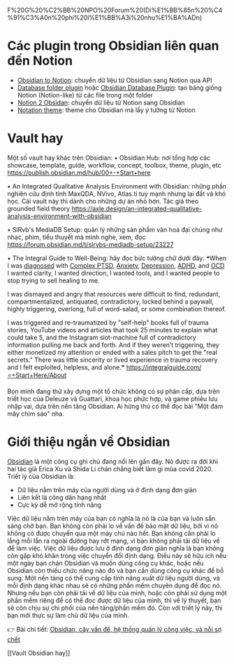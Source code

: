 F%20G%20%C2%BB%20NPO%20Forum%20(Di%E1%BB%85n%20%C4%91%C3%A0n%20phi%20l%E1%BB%A3i%20nhu%E1%BA%ADn)

# Các plugin trong Obsidian liên quan đến Notion
- [Obsidian to Notion](https://github.com/EasyChris/obsidian-to-notion "EasyChris/obsidian-to-notion: Share obsidian markdown file to notion and generate notion share link"): chuyển dữ liệu từ Obsidian sang Notion qua API
- [Database folder plugin](https://github.com/RafaelGB/obsidian-db-folder "RafaelGB/obsidian-db-folder: Obsidian Plugin to Allow Notion like database based on folders") hoặc [Obsidian Database Plugin](https://github.com/tomaszkiewicz/obsidian-database-plugin "tomaszkiewicz/obsidian-database-plugin: Enables creating databases based on files in Obsidian - like Dataview, but with editing!"): tạo bảng giống Notion (Notion-like) từ các file trong một folder
- [Notion 2 Obsidan](https://github.com/visualcurrent/Notion-2-Obsidan "visualcurrent/Notion-2-Obsidan: Conversion routines to convert all Notion .md exports to full Obsidian compatibility"): chuyển dữ liệu từ Notion sang Obsidian
- [Notation theme](https://forum.obsidian.md/t/notation-theme-dark-and-light-more-customisable/568 "Notation theme (dark and light - more customisable) - Share &amp; showcase - Obsidian Forum"): theme cho Obsidian mà lấy ý tưởng từ Notion

# Vault hay
Một số vault hay khác trên Obsidian:
• Obsidian Hub: nơi tổng hợp các showcase, template, guide, workflow, concept, toolbox, theme, plugin, etc
https://publish.obsidian.md/hub/00+-+Start+here 

• An Integrated Qualitative Analysis Environment with Obsidian: những phần nghiên cứu định tính MaxQDA, NVivo, Atlas.ti tuy mạnh nhưng lại đắt và khó học. Cái vault này thì dành cho những dự án nhỏ hơn. Tác giả theo grounded field theory
https://axle.design/an-integrated-qualitative-analysis-environment-with-obsidian

• SlRvb's MediaDB Setup: quản lý những sản phẩm văn hoá đại chúng như nhạc, phim, tiểu thuyết mà mình nghe, xem, đọc
https://forum.obsidian.md/t/slrvbs-mediadb-setup/23227 

• The Integral Guide to Well-Being: hãy đọc bức tường chữ dưới đây:
❝When I was [diagnosed](https://integralguide.com/50+Permanent+Notes/%F0%9F%92%A1+Terms/Diagnoses/Diagnoses) with [Complex PTSD](https://integralguide.com/50+Permanent+Notes/%F0%9F%92%A1+Terms/Diagnoses/%F0%9F%92%A1+Complex+PTSD), [Anxiety](https://integralguide.com/50+Permanent+Notes/%F0%9F%92%A1+Terms/Diagnoses/%F0%9F%92%A1+Anxiety), [Depression](https://integralguide.com/50+Permanent+Notes/%F0%9F%92%A1+Terms/Diagnoses/%F0%9F%92%A1+Depression), [ADHD](https://integralguide.com/50+Permanent+Notes/%F0%9F%92%A1+Terms/Diagnoses/%F0%9F%92%A1+ADHD), and [OCD](https://integralguide.com/50+Permanent+Notes/%F0%9F%92%A1+Terms/Diagnoses/%F0%9F%A7%AF+Obsessive-Compulsive+Disorder) I wanted clarity, I wanted direction, I wanted tools, and I wanted people to stop trying to sell healing to me. 

I was dismayed and angry that resources were difficult to find, redundant, compartmentalized, antiquated, contradictory, locked behind a paywall, highly triggering, overlong, full of word-salad, or some combination thereof. 

I was triggered and re-traumatized by "self-help" books full of trauma stories, YouTube videos and articles that took 25 minutes to explain what could take 5, and the Instagram slot-machine full of contradictory information pulling me back and forth. And if they weren’t triggering, they either monetized my attention or ended with a sales pitch to get the "real secrets." There was little sincerity or lived experience in trauma recovery and I felt exploited, helpless, and alone.❞
https://integralguide.com/⭐️+Start+Here/About

Bọn mình đang thử xây dựng một tổ chức không có sự phân cấp, dựa trên triết học của Deleuze và Guattari, khoa học phức hợp, và game phiêu lưu nhập vai, dựa trên nền tảng Obsidian. Ai hứng thú có thể đọc bài "Một đám mây chim sáo" nha.

# Giới thiệu ngắn về Obsidian
[Obsidian](https://obsidian.md/) là một công cụ ghi chú đang nổi lên gần đây. Nó được ra đời khi hai tác giả Erica Xu và Shida Li chán chẳng biết làm gì mùa covid 2020. Triết lý của Obsidian là:

- Dữ liệu nằm trên máy của người dùng và ở định dạng đơn giản
- Liên kết là công dân hạng nhất
- Cực kỳ dễ mở rộng tính năng

Việc dữ liệu nằm trên máy của bạn có nghĩa là nó là của bạn và luôn sẵn sàng chờ bạn. Bạn không còn phải lo về vấn đề bảo mật dữ liệu, bởi vì nó không có được chuyển qua một máy chủ nào hết. Bạn không cần phải lo lắng mỗi lần ra ngoài đường hay rớt mạng, vì bạn không phải tải dữ liệu về để làm việc. Việc dữ liệu được lưu ở định dạng đơn giản nghĩa là bạn không còn gặp khó khăn trong việc chuyển đổi định dạng. Điều này sẽ hữu ích nếu một ngày bạn chán Obsidian và muốn dùng công cụ khác, hoặc nếu Obsidian còn thiếu chức năng nào đó và bạn cần dùng công cụ khác để bổ sung. Một nền tảng có thể cung cấp tính năng xuất dữ liệu người dùng, và mỗi định dạng khác nhau sẽ có những phần mềm chuyên dụng để đọc nó. Nhưng nếu bạn còn phải tải về dữ liệu của mình, hoặc còn phải sử dụng một phần mềm riêng để có thể đọc được dữ liệu của mình, thì về lý thuyết, bạn sẽ còn chịu sự chi phối của nền tảng/phần mềm đó. Còn với triết lý này, thì bạn mới thực sự làm chủ dữ liệu của mình.

👉 Bài chi tiết: [Obsidian, cây vấn đề, hệ thống quản lý công việc, và nỗi sợ chết](https://xn--qucu-hr5aza.cc/obsidian?utm_source=F%20G%20%C2%BB%20NPO%20Forum%20(Di%E1%BB%85n%20%C4%91%C3%A0n%20phi%20l%E1%BB%A3i%20nhu%E1%BA%ADn)+%C2%BB+plugin+c%E1%BB%A7a+Obsidian&utm_medium=Obsidian&utm_campaign=Giai+%C4%91o%E1%BA%A1n+1) 

[[Vault Obsidian hay]]
